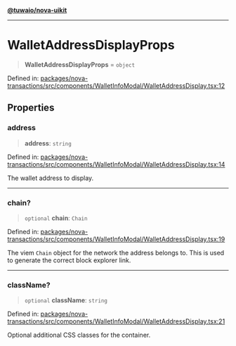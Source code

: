 [**@tuwaio/nova-uikit**](../../../README.md)

***

# WalletAddressDisplayProps

> **WalletAddressDisplayProps** = `object`

Defined in: [packages/nova-transactions/src/components/WalletInfoModal/WalletAddressDisplay.tsx:12](https://github.com/TuwaIO/nova-uikit/blob/c38f885596dc568c4b7c49b3605e683fc88f4470/packages/nova-transactions/src/components/WalletInfoModal/WalletAddressDisplay.tsx#L12)

## Properties

### address

> **address**: `string`

Defined in: [packages/nova-transactions/src/components/WalletInfoModal/WalletAddressDisplay.tsx:14](https://github.com/TuwaIO/nova-uikit/blob/c38f885596dc568c4b7c49b3605e683fc88f4470/packages/nova-transactions/src/components/WalletInfoModal/WalletAddressDisplay.tsx#L14)

The wallet address to display.

***

### chain?

> `optional` **chain**: `Chain`

Defined in: [packages/nova-transactions/src/components/WalletInfoModal/WalletAddressDisplay.tsx:19](https://github.com/TuwaIO/nova-uikit/blob/c38f885596dc568c4b7c49b3605e683fc88f4470/packages/nova-transactions/src/components/WalletInfoModal/WalletAddressDisplay.tsx#L19)

The viem `Chain` object for the network the address belongs to.
This is used to generate the correct block explorer link.

***

### className?

> `optional` **className**: `string`

Defined in: [packages/nova-transactions/src/components/WalletInfoModal/WalletAddressDisplay.tsx:21](https://github.com/TuwaIO/nova-uikit/blob/c38f885596dc568c4b7c49b3605e683fc88f4470/packages/nova-transactions/src/components/WalletInfoModal/WalletAddressDisplay.tsx#L21)

Optional additional CSS classes for the container.
